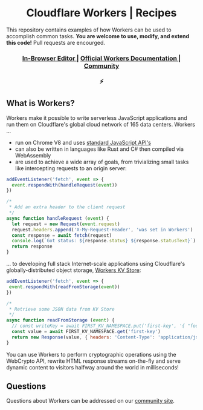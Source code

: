<h1 align="center">Cloudflare Workers | Recipes</h1>

This repository contains examples of how Workers can be used to accomplish common tasks. **You are welcome to use, modify, and extend this code!** Pull requests are encourged.
  

<div align="center">
   <h3 align="center">
      <a href="https://cloudflareworkers.com/">
         In-Browser Editor
      </a>
      <span> | </span>
      <a href="https://developers.cloudflare.com/workers">
         Official Workers Documentation
      </a>
      <span> | </span>
      <a href="https://community.cloudflare.com/tags/workers">
         Community
      </a>
     <br/>
     <br/>
     ⚡️
   </h3>
  
</div>
  
  

## What is Workers?

Workers make it possible to write serverless JavaScript applications and run them on Cloudflare's global cloud network of 165 data centers. Workers ...
* run on Chrome V8 and uses [standard JavaScript API's](https://developers.cloudflare.com/workers/reference/)
* can also be written in languages like Rust and C# then compiled via WebAssembly
* are used to achieve a wide array of goals, from trivializing small tasks like intercepting requests to an origin server:
```js
addEventListener('fetch', event => {
  event.respondWith(handleRequest(event))
})

/*
 * Add an extra header to the client request
 */
async function handleRequest (event) {
  let request = new Request(event.request)
  request.headers.append('X-My-Request-Header', 'was set in Workers')
  const response = await fetch(request)
  console.log(`Got status: ${response.status} ${response.statusText}`)
  return response
}
```
... to developing full stack Internet-scale applications using Cloudflare's globally-distributed object storage, [Workers KV Store](https://developers.cloudflare.com/workers/kv/):
```js
addEventListener('fetch', event => {
 event.respondWith(readFromStorage(event))
})

/* 
 * Retrieve some JSON data from KV Store 
 */
async function readFromStorage (event) {
  // const writeKey = await FIRST_KV_NAMESPACE.put('first-key', '{ "foo": "bar" }')
  const value = await FIRST_KV_NAMESPACE.get('first-key')
  return new Response(value, { headers: 'Content-Type': 'application/json' })
}
```

You  can use Workers to perform cryptographic operations using the WebCrypto API, rewrite HTML response streams on-the-fly and serve dynamic content to visitors halfway around the world in milliseconds!

## Questions
Questions about Workers can be addressed on our [community site](https://community.cloudflare.com/tags/workers).
